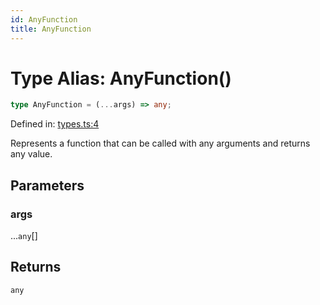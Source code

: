 ```yaml
---
id: AnyFunction
title: AnyFunction
---
```


<!-- DO NOT EDIT: this page is autogenerated from the type comments -->

# Type Alias: AnyFunction()

```ts
type AnyFunction = (...args) => any;
```

Defined in: [types.ts:4](https://github.com/tanstack/pacer/blob/main/packages/pacer/src/types.ts#L4)

Represents a function that can be called with any arguments and returns any value.

## Parameters

### args

...`any`[]

## Returns

`any`
